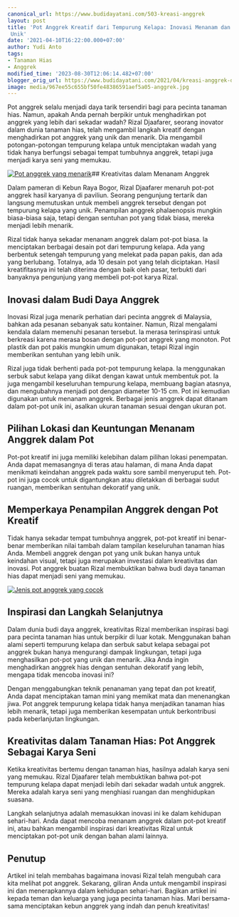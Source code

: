 ```yaml
---
canonical_url: https://www.budidayatani.com/503-kreasi-anggrek
layout: post
title: 'Pot Anggrek Kreatif dari Tempurung Kelapa: Inovasi Menanam dan Membuat Pot
 Unik'
date: '2021-04-10T16:22:00.000+07:00'
author: Yudi Anto
tags:
- Tanaman Hias
- Anggrek
modified_time: '2023-08-30T12:06:14.482+07:00'
blogger_orig_url: https://www.budidayatani.com/2021/04/kreasi-anggrek-dalam-tempurung-terbukti.html
image: media/967ee55c655bf50fe48386591aef5a05-anggrek.jpg
---
```

Pot anggrek selalu menjadi daya tarik tersendiri bagi para pecinta tanaman hias. Namun, apakah Anda pernah berpikir untuk menghadirkan pot anggrek yang lebih dari sekadar wadah? Rizal Djaafarer, seorang inovator dalam dunia tanaman hias, telah mengambil langkah kreatif dengan menghadirkan pot anggrek yang unik dan menarik. Dia mengambil potongan-potongan tempurung kelapa untuk menciptakan wadah yang tidak hanya berfungsi sebagai tempat tumbuhnya anggrek, tetapi juga menjadi karya seni yang memukau.

[![Pot anggrek yang menarik](https://blogger.googleusercontent.com/img/b/R29vZ2xl/AVvXsEhS1LWsy1owFOcVhoHveRvw3Xz_MVEEhuAqRLitodiYpBmVr2G28-WwnMQHOvQ68AO4F28R6ykAzH0pcRmCbI_cMuntsTqQFn4TbBsvLb-oPSyLNFl9D8Vp6mrUdYvSPs-K40FKrDdtoV8-uV22VW3rWC-w0UcO-piWcxibB82Z6apIQT_0rwDNXLR90QSn/w640-h360/anggrek.jpg)](https://blogger.googleusercontent.com/img/b/R29vZ2xl/AVvXsEhS1LWsy1owFOcVhoHveRvw3Xz_MVEEhuAqRLitodiYpBmVr2G28-WwnMQHOvQ68AO4F28R6ykAzH0pcRmCbI_cMuntsTqQFn4TbBsvLb-oPSyLNFl9D8Vp6mrUdYvSPs-K40FKrDdtoV8-uV22VW3rWC-w0UcO-piWcxibB82Z6apIQT_0rwDNXLR90QSn/s2135/anggrek.jpg)## Kreativitas dalam Menanam Anggrek

Dalam pameran di Kebun Raya Bogor, Rizal Djaafarer menaruh pot-pot anggrek hasil karyanya di paviliun. Seorang pengunjung tertarik dan langsung memutuskan untuk membeli anggrek tersebut dengan pot tempurung kelapa yang unik. Penampilan anggrek phalaenopsis mungkin biasa-biasa saja, tetapi dengan sentuhan pot yang tidak biasa, mereka menjadi lebih menarik.

Rizal tidak hanya sekadar menanam anggrek dalam pot-pot biasa. Ia menciptakan berbagai desain pot dari tempurung kelapa. Ada yang berbentuk setengah tempurung yang melekat pada papan pakis, dan ada yang berlubang. Totalnya, ada 10 desain pot yang telah diciptakan. Hasil kreatifitasnya ini telah diterima dengan baik oleh pasar, terbukti dari banyaknya pengunjung yang membeli pot-pot karya Rizal.

## Inovasi dalam Budi Daya Anggrek

Inovasi Rizal juga menarik perhatian dari pecinta anggrek di Malaysia, bahkan ada pesanan sebanyak satu kontainer. Namun, Rizal mengalami kendala dalam memenuhi pesanan tersebut. Ia merasa terinspirasi untuk berkreasi karena merasa bosan dengan pot-pot anggrek yang monoton. Pot plastik dan pot pakis mungkin umum digunakan, tetapi Rizal ingin memberikan sentuhan yang lebih unik.

Rizal juga tidak berhenti pada pot-pot tempurung kelapa. Ia menggunakan serbuk sabut kelapa yang diikat dengan kawat untuk membentuk pot. Ia juga mengambil keseluruhan tempurung kelapa, membuang bagian atasnya, dan mengubahnya menjadi pot dengan diameter 10-15 cm. Pot ini kemudian digunakan untuk menanam anggrek. Berbagai jenis anggrek dapat ditanam dalam pot-pot unik ini, asalkan ukuran tanaman sesuai dengan ukuran pot.

## Pilihan Lokasi dan Keuntungan Menanam Anggrek dalam Pot

Pot-pot kreatif ini juga memiliki kelebihan dalam pilihan lokasi penempatan. Anda dapat memasangnya di teras atau halaman, di mana Anda dapat menikmati keindahan anggrek pada waktu sore sambil menyeruput teh. Pot-pot ini juga cocok untuk digantungkan atau diletakkan di berbagai sudut ruangan, memberikan sentuhan dekoratif yang unik.

## Memperkaya Penampilan Anggrek dengan Pot Kreatif

Tidak hanya sekadar tempat tumbuhnya anggrek, pot-pot kreatif ini benar-benar memberikan nilai tambah dalam tampilan keseluruhan tanaman hias Anda. Membeli anggrek dengan pot yang unik bukan hanya untuk keindahan visual, tetapi juga merupakan investasi dalam kreativitas dan inovasi. Pot anggrek buatan Rizal membuktikan bahwa budi daya tanaman hias dapat menjadi seni yang memukau.

[![Jenis pot anggrek yang cocok](https://blogger.googleusercontent.com/img/b/R29vZ2xl/AVvXsEjOirxJDzu61fKKjyUNDdF-AvUvnrBJPG9SHZwXBm3UTPyQ2FxCkDfd7J8h_SApEk7Bkaqga0-6BED9XFTxGtZ5w694dU9mjSvYM8-qcyN9jX83rC-CHaaOfq3yHryB1npCwfucAAKZj4ll43TdXEecVLlIZjeHBmN2Vb0t-FnAmU10hKlYORG23BY9o6Ym/w640-h360/anggrek1.jpg)](https://blogger.googleusercontent.com/img/b/R29vZ2xl/AVvXsEjOirxJDzu61fKKjyUNDdF-AvUvnrBJPG9SHZwXBm3UTPyQ2FxCkDfd7J8h_SApEk7Bkaqga0-6BED9XFTxGtZ5w694dU9mjSvYM8-qcyN9jX83rC-CHaaOfq3yHryB1npCwfucAAKZj4ll43TdXEecVLlIZjeHBmN2Vb0t-FnAmU10hKlYORG23BY9o6Ym/s2135/anggrek1.jpg)  
  


## Inspirasi dan Langkah Selanjutnya

Dalam dunia budi daya anggrek, kreativitas Rizal memberikan inspirasi bagi para pecinta tanaman hias untuk berpikir di luar kotak. Menggunakan bahan alami seperti tempurung kelapa dan serbuk sabut kelapa sebagai pot anggrek bukan hanya mengurangi dampak lingkungan, tetapi juga menghasilkan pot-pot yang unik dan menarik. Jika Anda ingin menghadirkan anggrek hias dengan sentuhan dekoratif yang lebih, mengapa tidak mencoba inovasi ini?

Dengan menggabungkan teknik penanaman yang tepat dan pot kreatif, Anda dapat menciptakan taman mini yang memikat mata dan menenangkan jiwa. Pot anggrek tempurung kelapa tidak hanya menjadikan tanaman hias lebih menarik, tetapi juga memberikan kesempatan untuk berkontribusi pada keberlanjutan lingkungan.

## Kreativitas dalam Tanaman Hias: Pot Anggrek Sebagai Karya Seni

Ketika kreativitas bertemu dengan tanaman hias, hasilnya adalah karya seni yang memukau. Rizal Djaafarer telah membuktikan bahwa pot-pot tempurung kelapa dapat menjadi lebih dari sekadar wadah untuk anggrek. Mereka adalah karya seni yang menghiasi ruangan dan menghidupkan suasana.

Langkah selanjutnya adalah memasukkan inovasi ini ke dalam kehidupan sehari-hari. Anda dapat mencoba menanam anggrek dalam pot-pot kreatif ini, atau bahkan mengambil inspirasi dari kreativitas Rizal untuk menciptakan pot-pot unik dengan bahan alami lainnya.

## Penutup

Artikel ini telah membahas bagaimana inovasi Rizal telah mengubah cara kita melihat pot anggrek. Sekarang, giliran Anda untuk mengambil inspirasi ini dan menerapkannya dalam kehidupan sehari-hari. Bagikan artikel ini kepada teman dan keluarga yang juga pecinta tanaman hias. Mari bersama-sama menciptakan kebun anggrek yang indah dan penuh kreativitas!

